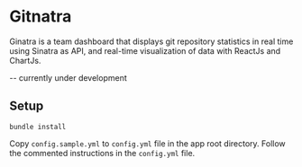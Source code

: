 # Gitnatra

Ginatra is a team dashboard that displays git repository statistics in real time using Sinatra as API, and real-time visualization of data with ReactJs and ChartJs.

-- currently under development

## Setup
    bundle install

Copy ```config.sample.yml``` to ```config.yml``` file in the app root directory. Follow the commented instructions in the ```config.yml``` file.
